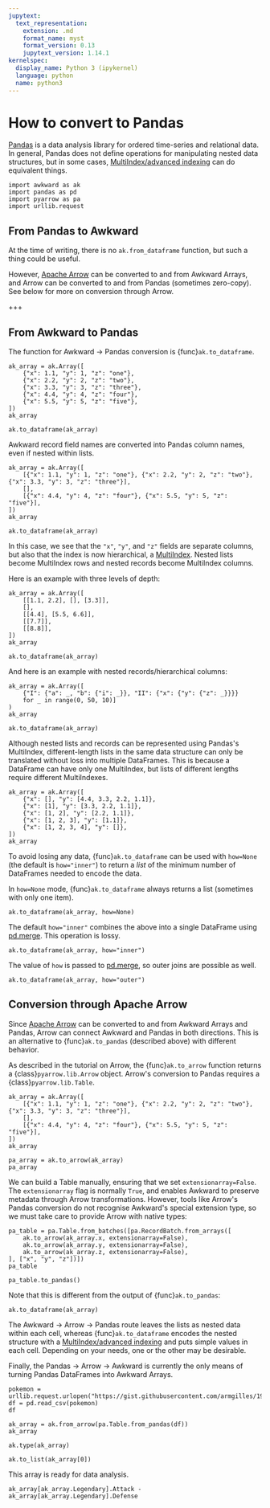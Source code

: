 ```yaml
---
jupytext:
  text_representation:
    extension: .md
    format_name: myst
    format_version: 0.13
    jupytext_version: 1.14.1
kernelspec:
  display_name: Python 3 (ipykernel)
  language: python
  name: python3
---
```


How to convert to Pandas
========================

[Pandas](https://pandas.pydata.org/) is a data analysis library for ordered time-series and relational data. In general, Pandas does not define operations for manipulating nested data structures, but in some cases, [MultiIndex/advanced indexing](https://pandas.pydata.org/pandas-docs/stable/user_guide/advanced.html) can do equivalent things.

```{code-cell} ipython3
import awkward as ak
import pandas as pd
import pyarrow as pa
import urllib.request
```

From Pandas to Awkward
----------------------

At the time of writing, there is no `ak.from_dataframe` function, but such a thing could be useful.

However, [Apache Arrow](https://arrow.apache.org/) can be converted to and from Awkward Arrays, and Arrow can be converted to and from Pandas (sometimes zero-copy). See below for more on conversion through Arrow.

+++

From Awkward to Pandas
----------------------

The function for Awkward → Pandas conversion is {func}`ak.to_dataframe`.

```{code-cell} ipython3
ak_array = ak.Array([
    {"x": 1.1, "y": 1, "z": "one"},
    {"x": 2.2, "y": 2, "z": "two"},
    {"x": 3.3, "y": 3, "z": "three"},
    {"x": 4.4, "y": 4, "z": "four"},
    {"x": 5.5, "y": 5, "z": "five"},
])
ak_array
```

```{code-cell} ipython3
ak.to_dataframe(ak_array)
```

Awkward record field names are converted into Pandas column names, even if nested within lists.

```{code-cell} ipython3
ak_array = ak.Array([
    [{"x": 1.1, "y": 1, "z": "one"}, {"x": 2.2, "y": 2, "z": "two"}, {"x": 3.3, "y": 3, "z": "three"}],
    [],
    [{"x": 4.4, "y": 4, "z": "four"}, {"x": 5.5, "y": 5, "z": "five"}],
])
ak_array
```

```{code-cell} ipython3
ak.to_dataframe(ak_array)
```

In this case, we see that the `"x"`, `"y"`, and `"z"` fields are separate columns, but also that the index is now hierarchical, a [MultiIndex](https://pandas.pydata.org/pandas-docs/stable/reference/api/pandas.MultiIndex.html). Nested lists become MultiIndex rows and nested records become MultiIndex columns.

Here is an example with three levels of depth:

```{code-cell} ipython3
ak_array = ak.Array([
    [[1.1, 2.2], [], [3.3]],
    [],
    [[4.4], [5.5, 6.6]],
    [[7.7]],
    [[8.8]],
])
ak_array
```

```{code-cell} ipython3
ak.to_dataframe(ak_array)
```

And here is an example with nested records/hierarchical columns:

```{code-cell} ipython3
ak_array = ak.Array([
    {"I": {"a": _, "b": {"i": _}}, "II": {"x": {"y": {"z": _}}}}
    for _ in range(0, 50, 10)]
)
ak_array
```

```{code-cell} ipython3
ak.to_dataframe(ak_array)
```

Although nested lists and records can be represented using Pandas's MultiIndex, different-length lists in the same data structure can only be translated without loss into multiple DataFrames. This is because a DataFrame can have only one MultiIndex, but lists of different lengths require different MultiIndexes.

```{code-cell} ipython3
ak_array = ak.Array([
    {"x": [], "y": [4.4, 3.3, 2.2, 1.1]},
    {"x": [1], "y": [3.3, 2.2, 1.1]},
    {"x": [1, 2], "y": [2.2, 1.1]},
    {"x": [1, 2, 3], "y": [1.1]},
    {"x": [1, 2, 3, 4], "y": []},
])
ak_array
```

To avoid losing any data, {func}`ak.to_dataframe` can be used with `how=None` (the default is `how="inner"`) to return a _list_ of the minimum number of DataFrames needed to encode the data.

In `how=None` mode, {func}`ak.to_dataframe` always returns a list (sometimes with only one item).

```{code-cell} ipython3
ak.to_dataframe(ak_array, how=None)
```

The default `how="inner"` combines the above into a single DataFrame using [pd.merge](https://pandas.pydata.org/pandas-docs/stable/reference/api/pandas.merge.html). This operation is lossy.

```{code-cell} ipython3
ak.to_dataframe(ak_array, how="inner")
```

The value of `how` is passed to [pd.merge](https://pandas.pydata.org/pandas-docs/stable/reference/api/pandas.merge.html), so outer joins are possible as well.

```{code-cell} ipython3
ak.to_dataframe(ak_array, how="outer")
```

Conversion through Apache Arrow
-------------------------------

Since [Apache Arrow](https://arrow.apache.org/) can be converted to and from Awkward Arrays and Pandas, Arrow can connect Awkward and Pandas in both directions. This is an alternative to {func}`ak.to_pandas` (described above) with different behavior.

As described in the tutorial on Arrow, the {func}`ak.to_arrow` function returns a {class}`pyarrow.lib.Arrow` object. Arrow's conversion to Pandas requires a {class}`pyarrow.lib.Table`.

```{code-cell} ipython3
ak_array = ak.Array([
    [{"x": 1.1, "y": 1, "z": "one"}, {"x": 2.2, "y": 2, "z": "two"}, {"x": 3.3, "y": 3, "z": "three"}],
    [],
    [{"x": 4.4, "y": 4, "z": "four"}, {"x": 5.5, "y": 5, "z": "five"}],
])
ak_array
```

```{code-cell} ipython3
pa_array = ak.to_arrow(ak_array)
pa_array
```

We can build a Table manually, ensuring that we set `extensionarray=False`. The `extensionarray` flag is normally `True`, and enables Awkward to preserve metadata through Arrow transformations. However, tools like Arrow's Pandas conversion do not recognise Awkward's special extension type, so we must take care to provide Arrow with native types:

```{code-cell} ipython3
pa_table = pa.Table.from_batches([pa.RecordBatch.from_arrays([
    ak.to_arrow(ak_array.x, extensionarray=False),
    ak.to_arrow(ak_array.y, extensionarray=False),
    ak.to_arrow(ak_array.z, extensionarray=False),
], ["x", "y", "z"])])
pa_table
```

```{code-cell} ipython3
pa_table.to_pandas()
```

Note that this is different from the output of {func}`ak.to_pandas`:

```{code-cell} ipython3
ak.to_dataframe(ak_array)
```

The Awkward → Arrow → Pandas route leaves the lists as nested data within each cell, whereas {func}`ak.to_dataframe` encodes the nested structure with a [MultiIndex/advanced indexing](https://pandas.pydata.org/pandas-docs/stable/user_guide/advanced.html) and puts simple values in each cell. Depending on your needs, one or the other may be desirable.

Finally, the Pandas → Arrow → Awkward is currently the only means of turning Pandas DataFrames into Awkward Arrays.

```{code-cell} ipython3
pokemon = urllib.request.urlopen("https://gist.githubusercontent.com/armgilles/194bcff35001e7eb53a2a8b441e8b2c6/raw/92200bc0a673d5ce2110aaad4544ed6c4010f687/pokemon.csv")
df = pd.read_csv(pokemon)
df
```

```{code-cell} ipython3
ak_array = ak.from_arrow(pa.Table.from_pandas(df))
ak_array
```

```{code-cell} ipython3
ak.type(ak_array)
```

```{code-cell} ipython3
ak.to_list(ak_array[0])
```

This array is ready for data analysis.

```{code-cell} ipython3
ak_array[ak_array.Legendary].Attack - ak_array[ak_array.Legendary].Defense
```
